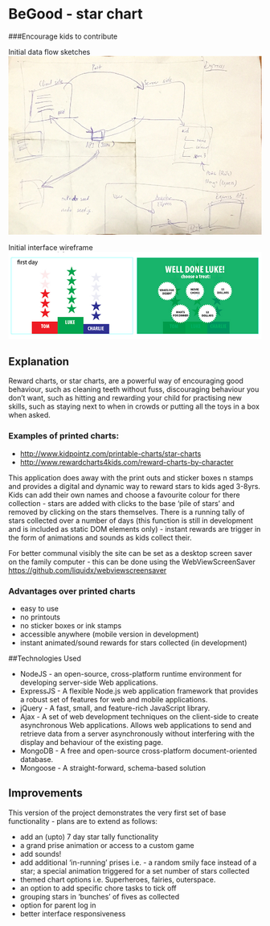 # BeGood - star chart 
###Encourage kids to contribute


Initial data flow sketches
![Initial data flow sketches](./screengrabs/wf_02.jpg)

Initial interface wireframe
![Initial interface wireframe](./screengrabs/wf_01.jpg)


## Explanation

Reward charts, or star charts, are a powerful way of encouraging good behaviour, such as cleaning teeth without fuss, discouraging behaviour you don’t want, such as hitting and rewarding your child for practising new skills, such as staying next to when in crowds or putting all the toys in a box when asked.

### Examples of printed charts:
- http://www.kidpointz.com/printable-charts/star-charts
- http://www.rewardcharts4kids.com/reward-charts-by-character

This application does away with the print outs and sticker boxes n stamps and provides a digital and dynamic way to reward stars to kids  aged 3-8yrs. Kids can add their own names and choose a favourite colour for there collection - stars are added with clicks to the base ‘pile of stars’ and removed by clicking on the stars themselves. There is a running tally of stars collected over a number of days (this function is still in development and is included as static DOM elements only) - instant rewards are trigger in the form of animations and sounds  as kids collect their.

For better communal visibly the site can be set as a desktop screen saver on the family computer - this can be done using the WebViewScreenSaver https://github.com/liquidx/webviewscreensaver


### Advantages over printed charts

- easy to use
- no printouts
- no sticker boxes or ink stamps
- accessible anywhere (mobile version in development)
- instant animated/sound rewards for stars collected (in development)


##Technologies Used

- NodeJS - an open-source, cross-platform runtime environment for developing server-side Web applications.
- ExpressJS -  A flexible Node.js web application framework that provides a robust set of features for web and mobile applications.
- jQuery - A fast, small, and feature-rich JavaScript library.
- Ajax - A set of web development techniques on the client-side to create asynchronous Web applications. Allows web applications to send and retrieve data from a server asynchronously without interfering with the display and behaviour of the existing page.
- MongoDB - A free and open-source cross-platform document-oriented database.
- Mongoose - A straight-forward, schema-based solution


## Improvements

This version of the project demonstrates the very first set of base functionality - plans are to extend as follows:

- add an (upto) 7 day star tally functionality
- a grand prise animation or access to a custom game
- add sounds!
- add additional ‘in-running’ prises i.e. - a random smily face instead of a star; a special animation triggered for a set number of stars collected
- themed chart options i.e. Superheroes, fairies, outerspace.
- an option to add specific chore tasks to tick off
- grouping stars in ‘bunches’ of fives as collected
- option for parent log in
- better interface responsiveness


